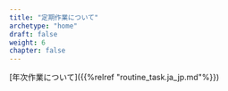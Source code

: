 ```yaml
---
title: "定期作業について"
archetype: "home"
draft: false
weight: 6
chapter: false
---
```


[年次作業について]({{%relref "routine_task.ja_jp.md"%}})
